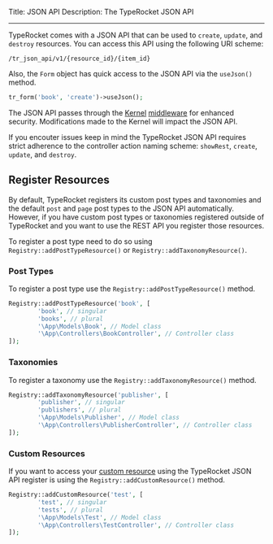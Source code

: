 Title: JSON API
Description: The TypeRocket JSON API

---

TypeRocket comes with a JSON API that can be used to `create`, `update`, and `destroy` resources. You can access this API using the following URI scheme:

```
/tr_json_api/v1/{resource_id}/{item_id}
```

Also, the `Form` object has quick access to the JSON API via the `useJson()` method.

```php
tr_form('book', 'create')->useJson();
```

The JSON API passes through the [Kernel](https://l.rb.typerocket.test/docs/v4/kernel/) [middleware](https://l.rb.typerocket.test/docs/v4/middleware/) for enhanced security. Modifications made to the Kernel will impact the JSON API.

If you encouter issues keep in mind the TypeRocket JSON API requires strict adherence to the controller action naming scheme: `showRest`, `create`, `update`, and `destroy`.

## Register Resources

By default, TypeRocket registers its custom post types and taxonomies and the default `post` and `page` post types to the JSON API automatically. However, if you have custom post types or taxonomies registered outside of TypeRocket and you want to use the REST API you register those resources.

To register a post type need to do so using `Registry::addPostTypeResource()` or `Registry::addTaxonomyResource()`.

### Post Types

To register a post type use the `Registry::addPostTypeResource()` method.

```php
Registry::addPostTypeResource('book', [
        'book', // singular
        'books', // plural
        '\App\Models\Book', // Model class
        '\App\Controllers\BookController', // Controller class
]);
```

### Taxonomies

To register a taxonomy use the `Registry::addTaxonomyResource()` method.

```php
Registry::addTaxonomyResource('publisher', [
        'publisher', // singular
        'publishers', // plural
        '\App\Models\Publisher', // Model class
        '\App\Controllers\PublisherController', // Controller class
]);
```

### Custom Resources

If you want to access your [custom resource](https://l.rb.typerocket.test/docs/v4/custom-resources/) using the TypeRocket JSON API register is using the `Registry::addCustomResource()` method.

```php
Registry::addCustomResource('test', [
        'test', // singular
        'tests', // plural
        '\App\Models\Test', // Model class
        '\App\Controllers\TestController', // Controller class
]);
```